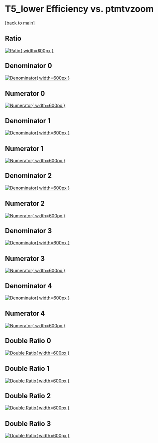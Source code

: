 # T5_lower Efficiency vs. ptmtvzoom

[[back to main](./)]



## Ratio

[![Ratio](../mtv/var/T5_lower_base_11_0_eff_ptmtvzoom.png){ width=600px }](../mtv/var/T5_lower_base_11_0_eff_ptmtvzoom.pdf)

## Denominator 0

[![Denominator](../mtv/den/T5_lower_base_11_0_eff_ptmtvzoom_den0.png){ width=600px }](../mtv/den/T5_lower_base_11_0_eff_ptmtvzoom_den0.pdf)

## Numerator 0

[![Numerator](../mtv/num/T5_lower_base_11_0_eff_ptmtvzoom_num0.png){ width=600px }](../mtv/num/T5_lower_base_11_0_eff_ptmtvzoom_num0.pdf)

## Denominator 1

[![Denominator](../mtv/den/T5_lower_base_11_0_eff_ptmtvzoom_den1.png){ width=600px }](../mtv/den/T5_lower_base_11_0_eff_ptmtvzoom_den1.pdf)

## Numerator 1

[![Numerator](../mtv/num/T5_lower_base_11_0_eff_ptmtvzoom_num1.png){ width=600px }](../mtv/num/T5_lower_base_11_0_eff_ptmtvzoom_num1.pdf)

## Denominator 2

[![Denominator](../mtv/den/T5_lower_base_11_0_eff_ptmtvzoom_den2.png){ width=600px }](../mtv/den/T5_lower_base_11_0_eff_ptmtvzoom_den2.pdf)

## Numerator 2

[![Numerator](../mtv/num/T5_lower_base_11_0_eff_ptmtvzoom_num2.png){ width=600px }](../mtv/num/T5_lower_base_11_0_eff_ptmtvzoom_num2.pdf)

## Denominator 3

[![Denominator](../mtv/den/T5_lower_base_11_0_eff_ptmtvzoom_den3.png){ width=600px }](../mtv/den/T5_lower_base_11_0_eff_ptmtvzoom_den3.pdf)

## Numerator 3

[![Numerator](../mtv/num/T5_lower_base_11_0_eff_ptmtvzoom_num3.png){ width=600px }](../mtv/num/T5_lower_base_11_0_eff_ptmtvzoom_num3.pdf)

## Denominator 4

[![Denominator](../mtv/den/T5_lower_base_11_0_eff_ptmtvzoom_den4.png){ width=600px }](../mtv/den/T5_lower_base_11_0_eff_ptmtvzoom_den4.pdf)

## Numerator 4

[![Numerator](../mtv/num/T5_lower_base_11_0_eff_ptmtvzoom_num4.png){ width=600px }](../mtv/num/T5_lower_base_11_0_eff_ptmtvzoom_num4.pdf)

## Double Ratio 0

[![Double Ratio](../mtv/ratio/T5_lower_base_11_0_eff_ptmtvzoom_ratio0.png){ width=600px }](../mtv/ratio/T5_lower_base_11_0_eff_ptmtvzoom_ratio0.pdf)

## Double Ratio 1

[![Double Ratio](../mtv/ratio/T5_lower_base_11_0_eff_ptmtvzoom_ratio1.png){ width=600px }](../mtv/ratio/T5_lower_base_11_0_eff_ptmtvzoom_ratio1.pdf)

## Double Ratio 2

[![Double Ratio](../mtv/ratio/T5_lower_base_11_0_eff_ptmtvzoom_ratio2.png){ width=600px }](../mtv/ratio/T5_lower_base_11_0_eff_ptmtvzoom_ratio2.pdf)

## Double Ratio 3

[![Double Ratio](../mtv/ratio/T5_lower_base_11_0_eff_ptmtvzoom_ratio3.png){ width=600px }](../mtv/ratio/T5_lower_base_11_0_eff_ptmtvzoom_ratio3.pdf)

